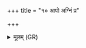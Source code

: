 +++
title = "१० आपो अग्निं प्र"

+++
<details><summary>मूलम् (GR)</summary>

आपो अग्निं प्र हिणुतेमं  
यज्ञं पितरो नो जुषन्ताम् ।  
मासीनाम् ऊर्जम् उप ये सचन्ते  
ते नो रयिं सर्ववीरं नि यच्छान् ॥ +++(Bhatt. ni yacchāt)+++
</details>
